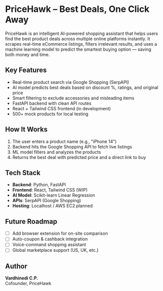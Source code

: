 #  PriceHawk – Best Deals, One Click Away

PriceHawk is an intelligent AI-powered shopping assistant that helps users find the best product deals across multiple online platforms instantly. It scrapes real-time eCommerce listings, filters irrelevant results, and uses a machine learning model to predict the smartest buying option — saving both money and time.

##  Key Features

-  Real-time product search via Google Shopping (SerpAPI)
-  AI model predicts best deals based on discount %, ratings, and original price
-  Smart filtering to exclude accessories and misleading items
-  FastAPI backend with clean API routes
-  React + Tailwind CSS frontend (in development)
-  500+ mock products for local testing

##  How It Works

1. The user enters a product name (e.g., "iPhone 14")
2. Backend hits the Google Shopping API to fetch live listings
3. ML model filters and analyzes the products
4. Returns the best deal with predicted price and a direct link to buy

##  Tech Stack

- **Backend**: Python, FastAPI
- **Frontend**: React, Tailwind CSS (WIP)
- **AI Model**: Scikit-learn Linear Regression
- **APIs**: SerpAPI (Google Shopping)
- **Hosting**: Localhost / AWS EC2 planned

##  Future Roadmap

- [ ] Add browser extension for on-site comparison
- [ ] Auto-coupon & cashback integration
- [ ] Voice-command shopping assistant
- [ ] Global marketplace support (US, UK, etc.)

##  Author

**Vardhinedi C.P.**  
Cofounder, PriceHawk  

